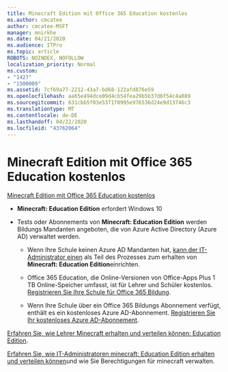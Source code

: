 ```yaml
---
title: Minecraft Edition mit Office 365 Education kostenlos
ms.author: cmcatee
author: cmcatee-MSFT
manager: mnirkhe
ms.date: 04/21/2020
ms.audience: ITPro
ms.topic: article
ROBOTS: NOINDEX, NOFOLLOW
localization_priority: Normal
ms.custom:
- "1427"
- "1500009"
ms.assetid: 7cf69a77-2212-43a7-bd68-122afd876e59
ms.openlocfilehash: aa65e494dce09d4cb54fea29b5b37d6f54c4a089
ms.sourcegitcommit: 631cbb5f03e5371f0995e976536d24e9d13746c3
ms.translationtype: MT
ms.contentlocale: de-DE
ms.lasthandoff: 04/22/2020
ms.locfileid: "43762064"
---
```

# <a name="minecraft-edition-with-office-365-education-for-free"></a>Minecraft Edition mit Office 365 Education kostenlos

[Minecraft Edition mit Office 365 Education kostenlos](https://docs.microsoft.com/education/windows/get-minecraft-for-education)
  
- **Minecraft: Education Edition** erfordert Windows 10

- Tests oder Abonnements von **Minecraft: Education Edition** werden Bildungs Mandanten angeboten, die von Azure Active Directory (Azure AD) verwaltet werden.

  - Wenn Ihre Schule keinen Azure AD Mandanten hat, [kann der IT-Administrator einen](https://docs.microsoft.com/education/windows/school-get-minecraft) als Teil des Prozesses zum erhalten von **Minecraft: Education Edition**einrichten.

  - Office 365 Education, die Online-Versionen von Office-Apps Plus 1 TB Online-Speicher umfasst, ist für Lehrer und Schüler kostenlos. [Registrieren Sie Ihre Schule für Office 365 Bildung](https://products.office.com/academic/office-365-education-plan).

  - Wenn Ihre Schule über ein Office 365 Bildungs Abonnement verfügt, enthält es ein kostenloses Azure AD-Abonnement. [Registrieren Sie Ihr kostenloses Azure AD-Abonnement](https://msdn.microsoft.com/library/windows/hardware/mt703369%28v=vs.85%29.aspx).

[Erfahren Sie, wie Lehrer Minecraft erhalten und verteilen können: Education Edition](https://docs.microsoft.com/education/windows/teacher-get-minecraft).
  
[Erfahren Sie, wie IT-Administratoren minecraft: Education Edition erhalten und verteilen können](https://docs.microsoft.com/education/windows/school-get-minecraft)und wie Sie Berechtigungen für minecraft verwalten.